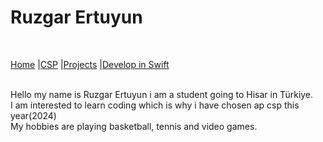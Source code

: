 <p align="center">

  # Ruzgar Ertuyun
  <br>
  <p align="center">
   
  [Home](https://ruzgarertuyun.github.io/)
  |[CSP](https://ruzgarertuyun.github.io/CSP.md)
  |[Projects](https://ruzgarertuyun.github.io/Projects.md)
  |[Develop in Swift](https://ruzgarertuyun.github.io/Develop-in-Swift.md)
 
  </p>
  <br>
  Hello my name is Ruzgar Ertuyun i am a student going to Hisar in Türkiye.
  <br>
  I am interested to learn coding which is why i have chosen ap csp this year(2024)
  <br>
  My hobbies are playing basketball, tennis and video games.

</p>
